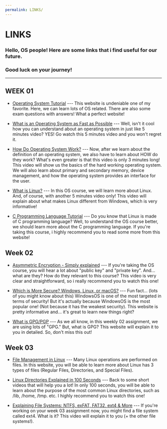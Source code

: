 ```yaml
---
permalink: LINKS/
---
```

# LINKS

### Hello, OS people! Here are some links that i find useful for our future.

### Good luck on your journey!
---

## WEEK 01

* [Operating System Tutorial](https://www.tutorialspoint.com/operating_system/index.htm) ---
  This website is undeniable one of my favorite. Here, we can learn lots of OS related.
  There are also some exam questions with answers! What a perfect website!

* [What is an Operating System as Fast as Possible](https://youtu.be/pVzRTmdd9j0?si=000TDqRQCXwc1sYe) ---
  Well, isn't it cool how you can understand about an operating system in just like 5 minutes video?
  YES! Go watch this 5 minutes video and you won't regret it.

* [How Do Operating System Work?](https://youtu.be/GjNp0bBrjmU?si=HAsJXFPHHzRvJb_u) ---
  Now, after we learn about the definition of an operating system, we also have to learn about HOW do they work?
  What's even greater is that this video is only 3 minutes long! This video will show us the basics of the hard working operating system.
  We will also learn about primary and secondary memory, device management, and how the operating system provides an interface for the user.

* [What is Linux?](https://youtu.be/zA3vmx0GaO8?si=35FDl7g_TDezb5Wi) ---
  In this OS course, we will learn more about Linux. And, of course, with another 5 minutes video only!
  This video will explain about what makes Linux different from Windows, which is very informative!

* [C Programming Language Tutorial](https://www.javatpoint.com/c-programming-language-tutorial) ---
  Do you know that Linux is made of C programming language?
  Well, to understand the OS course better, we should learn more about the C programming language.
  If you're taking this course, i highly recommend you to read some more from this website!

## Week 02

* [Asymmetric Encryption - Simply explained](https://youtu.be/AQDCe585Lnc?si=RpVxaW-hLEV_uzpw) ---
  If you're taking the OS course, you will hear a lot about "public key" and "private key".
  And... what are they? How do they relevant to this course?
  This video is very clear and straightforward, so i really recommend you to watch this one!

* [Which is More Secure? Windows, Linux, or macOS?](https://www.sentinelone.com/blog/which-is-more-secure-windows-linux-or-macos/) ---
  Fun fact... (lots of you might know about this) WindowsOS is one of the most targeted in terms of security!
  But it's actually because WindowsOS is the most popular one! (Not because it has the weakest security).
  This website is pretty informative and... it's great to learn new things right?

* [What is GPG/PGP](https://www.privex.io/articles/what-is-gpg) ---
  As we all know, in this weekly 02 assignment, we are using lots of "GPG."
  But, what is GPG? This website will explain it to you in detailed. So, don't miss this out!

## Week 03

* [File Management in Linux](https://www.geeksforgeeks.org/file-management-in-linux/) ---
  Many Linux operations are performed on files. In this website,
  you will be able to learn more about Linux has 3 types of files (Regular Files, Directories, and Special Files).

* [Linux Directories Explained in 100 Seconds](https://youtu.be/42iQKuQodW4?si=XKnXx0Na6XgR5DZk) ---
  Back to some short videos that will help you a lot!
  In only 100 seconds, you will be able to learn about the purpose of the most common Linux directories, such as /lib, /home, /tmp. etc.
  I highly recommend you to watch this one!

* [Explaining File Systems: NTFS, exFAT, FAT32, ext4 & More](https://youtu.be/_h30HBYxtws?si=Oc6hyziaoQ3A-HPr) ---
  If you're working on your week 03 assignment now, you might find a file system called ext4.
  What is it? This video will explain it to you (+ the other file systems!).
  
